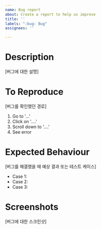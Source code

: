 ```yaml
---
name: Bug report
about: Create a report to help us improve
title: ''
labels: ":bug: Bug"
assignees: ''

---
```


# Description
[버그에 대한 설명]

# To Reproduce
[버그를 확인했던 경로]

1. Go to '...'
2. Click on '....'
3. Scroll down to '....'
4. See error

# Expected Behaviour
[버그를 해결했을 때 예상 결과 또는 테스트 케이스]

- Case 1:
- Case 2:
- Case 3:

# Screenshots
[버그에 대한 스크린샷]
